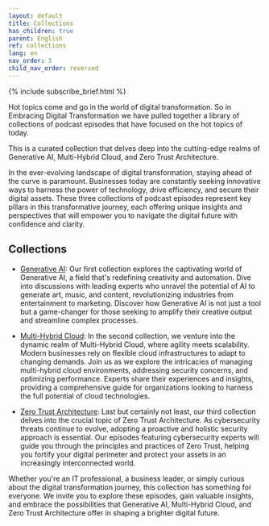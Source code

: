 ```yaml
---
layout: default
title: Collections
has_children: true
parent: English
ref: collections
lang: en
nav_order: 3
child_nav_order: reversed
---
```


{% include subscribe_brief.html %}

Hot topics come and go in the world of digital transformation. So in Embracing Digital Transformation we have pulled together a library of collections of podcast episodes that have focused on the hot topics of today.

This is a curated collection that delves deep into the cutting-edge realms of Generative AI, Multi-Hybrid Cloud, and Zero Trust Architecture.

In the ever-evolving landscape of digital transformation, staying ahead of the curve is paramount. Businesses today are constantly seeking innovative ways to harness the power of technology, drive efficiency, and secure their digital assets. These three collections of podcast episodes represent key pillars in this transformative journey, each offering unique insights and perspectives that will empower you to navigate the digital future with confidence and clarity.

## Collections

* [Generative AI](collection-generativeai): Our first collection explores the captivating world of Generative AI, a field that's redefining creativity and automation. Dive into discussions with leading experts who unravel the potential of AI to generate art, music, and content, revolutionizing industries from entertainment to marketing. Discover how Generative AI is not just a tool but a game-changer for those seeking to amplify their creative output and streamline complex processes.

* [Multi-Hybrid Cloud](collection-multihybridcloud): In the second collection, we venture into the dynamic realm of Multi-Hybrid Cloud, where agility meets scalability. Modern businesses rely on flexible cloud infrastructures to adapt to changing demands. Join us as we explore the intricacies of managing multi-hybrid cloud environments, addressing security concerns, and optimizing performance. Experts share their experiences and insights, providing a comprehensive guide for organizations looking to harness the full potential of cloud technologies.

* [Zero Trust Architecture](collection-zerotrustarchitecture): Last but certainly not least, our third collection delves into the crucial topic of Zero Trust Architecture. As cybersecurity threats continue to evolve, adopting a proactive and holistic security approach is essential. Our episodes featuring cybersecurity experts will guide you through the principles and practices of Zero Trust, helping you fortify your digital perimeter and protect your assets in an increasingly interconnected world.

Whether you're an IT professional, a business leader, or simply curious about the digital transformation journey, this collection has something for everyone. We invite you to explore these episodes, gain valuable insights, and embrace the possibilities that Generative AI, Multi-Hybrid Cloud, and Zero Trust Architecture offer in shaping a brighter digital future.
